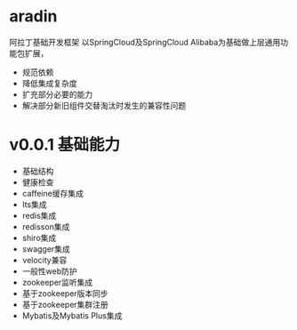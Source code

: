 # aradin
阿拉丁基础开发框架
以SpringCloud及SpringCloud Alibaba为基础做上层通用功能包扩展，  
  * 规范依赖
  * 降低集成复杂度    
  * 扩充部分必要的能力     
  * 解决部分新旧组件交替淘汰时发生的兼容性问题  

# v0.0.1 基础能力  
  * 基础结构
  * 健康检查
  * caffeine缓存集成
  * lts集成
  * redis集成
  * redisson集成
  * shiro集成
  * swagger集成
  * velocity兼容
  * 一般性web防护
  * zookeeper监听集成
  * 基于zookeeper版本同步
  * 基于zookeeper集群注册
  * Mybatis及Mybatis Plus集成
